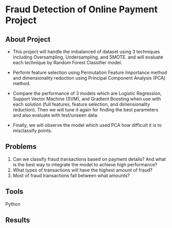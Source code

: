 # Fraud Detection of Online Payment Project


## About Project
* This project will handle the imbalanced of dataset using 3 techniques including Oversampling, Undersampling, and SMOTE. and will evaluate each technique by Random Forest Classifier model.

* Perform feature selection using Permutation Feature Importance method and dimensionality reduction using Principal Component Analysis (PCA) method.

* Compare the performance of 3 models which are Logistic Regression, Support Vector Machine (SVM), and Gradient Boosting when use with each solution (full features, feature selection, and dimensionality reduction). Then we will tune it again for finding the best parameters and also evaluate with test/unseen data.

* Finally, we will observe the model which used PCA how difficult it is to misclassify points.


## Problems
1. Can we classify fraud transactions based on payment details? And what is the best way to integrate the model to achieve high performance?
2. What types of transactions will have the highest amount of fraud?
3. Most of fraud transactions fall between what amounts?


## Tools 
Python


## Results

